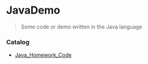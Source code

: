 # JavaDemo

> Some code or demo written in the Java language



### Catalog

* [Java_Homework_Code](/Java_Homework_Code)

